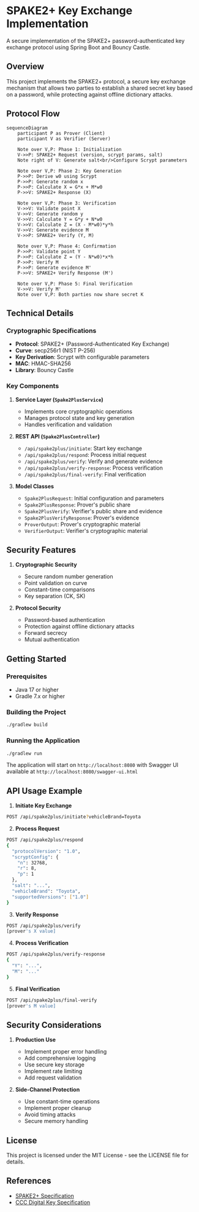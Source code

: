 # SPAKE2+ Key Exchange Implementation

A secure implementation of the SPAKE2+ password-authenticated key exchange protocol using Spring Boot and Bouncy Castle.

## Overview

This project implements the SPAKE2+ protocol, a secure key exchange mechanism that allows two parties to establish a shared secret key based on a password, while protecting against offline dictionary attacks.

## Protocol Flow

```mermaid
sequenceDiagram
    participant P as Prover (Client)
    participant V as Verifier (Server)
    
    Note over V,P: Phase 1: Initialization
    V->>P: SPAKE2+ Request (version, scrypt params, salt)
    Note right of V: Generate salt<br/>Configure Scrypt parameters
    
    Note over V,P: Phase 2: Key Generation
    P->>P: Derive w0 using Scrypt
    P->>P: Generate random x
    P->>P: Calculate X = G*x + M*w0
    P->>V: SPAKE2+ Response (X)
    
    Note over V,P: Phase 3: Verification
    V->>V: Validate point X
    V->>V: Generate random y
    V->>V: Calculate Y = G*y + N*w0
    V->>V: Calculate Z = (X - M*w0)*y*h
    V->>V: Generate evidence M
    V->>P: SPAKE2+ Verify (Y, M)
    
    Note over V,P: Phase 4: Confirmation
    P->>P: Validate point Y
    P->>P: Calculate Z = (Y - N*w0)*x*h
    P->>P: Verify M
    P->>P: Generate evidence M'
    P->>V: SPAKE2+ Verify Response (M')
    
    Note over V,P: Phase 5: Final Verification
    V->>V: Verify M'
    Note over V,P: Both parties now share secret K
```

## Technical Details

### Cryptographic Specifications
- **Protocol**: SPAKE2+ (Password-Authenticated Key Exchange)
- **Curve**: secp256r1 (NIST P-256)
- **Key Derivation**: Scrypt with configurable parameters
- **MAC**: HMAC-SHA256
- **Library**: Bouncy Castle

### Key Components

1. **Service Layer (`Spake2PlusService`)**
   - Implements core cryptographic operations
   - Manages protocol state and key generation
   - Handles verification and validation

2. **REST API (`Spake2PlusController`)**
   - `/api/spake2plus/initiate`: Start key exchange
   - `/api/spake2plus/respond`: Process initial request
   - `/api/spake2plus/verify`: Verify and generate evidence
   - `/api/spake2plus/verify-response`: Process verification
   - `/api/spake2plus/final-verify`: Final verification

3. **Model Classes**
   - `Spake2PlusRequest`: Initial configuration and parameters
   - `Spake2PlusResponse`: Prover's public share
   - `Spake2PlusVerify`: Verifier's public share and evidence
   - `Spake2PlusVerifyResponse`: Prover's evidence
   - `ProverOutput`: Prover's cryptographic material
   - `VerifierOutput`: Verifier's cryptographic material

## Security Features

1. **Cryptographic Security**
   - Secure random number generation
   - Point validation on curve
   - Constant-time comparisons
   - Key separation (CK, SK)

2. **Protocol Security**
   - Password-based authentication
   - Protection against offline dictionary attacks
   - Forward secrecy
   - Mutual authentication

## Getting Started

### Prerequisites
- Java 17 or higher
- Gradle 7.x or higher

### Building the Project
```bash
./gradlew build
```

### Running the Application
```bash
./gradlew run
```

The application will start on `http://localhost:8080` with Swagger UI available at `http://localhost:8080/swagger-ui.html`

## API Usage Example

1. **Initiate Key Exchange**
```bash
POST /api/spake2plus/initiate?vehicleBrand=Toyota
```

2. **Process Request**
```bash
POST /api/spake2plus/respond
{
  "protocolVersion": "1.0",
  "scryptConfig": {
    "n": 32768,
    "r": 8,
    "p": 1
  },
  "salt": "...",
  "vehicleBrand": "Toyota",
  "supportedVersions": ["1.0"]
}
```

3. **Verify Response**
```bash
POST /api/spake2plus/verify
[prover's X value]
```

4. **Process Verification**
```bash
POST /api/spake2plus/verify-response
{
  "Y": "...",
  "M": "..."
}
```

5. **Final Verification**
```bash
POST /api/spake2plus/final-verify
[prover's M value]
```

## Security Considerations

1. **Production Use**
   - Implement proper error handling
   - Add comprehensive logging
   - Use secure key storage
   - Implement rate limiting
   - Add request validation

2. **Side-Channel Protection**
   - Use constant-time operations
   - Implement proper cleanup
   - Avoid timing attacks
   - Secure memory handling

## License

This project is licensed under the MIT License - see the LICENSE file for details.

## References

- [SPAKE2+ Specification](https://datatracker.ietf.org/doc/html/rfc9383)
- [CCC Digital Key Specification](https://carconnectivity.org/digital-key/)
